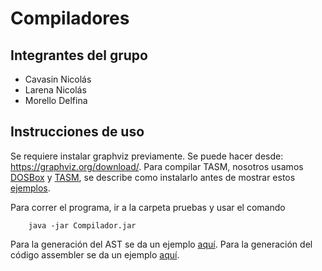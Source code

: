 # Compiladores

## Integrantes del grupo

- Cavasin Nicolás
- Larena Nicolás
- Morello Delfina


## Instrucciones de uso

Se requiere instalar graphviz previamente. Se puede hacer desde: https://graphviz.org/download/.
Para compilar TASM, nosotros usamos  [DOSBox](https://www.dosbox.com/) y [TASM](https://drive.google.com/file/d/0BxFfQqBvZCltMHdNbFFCZVJkUlE/view), se describe como instalarlo antes de mostrar estos [ejemplos](ASM.md).

Para correr el programa, ir a la carpeta pruebas y usar el comando

        java -jar Compilador.jar

Para la generación del AST se da un ejemplo [aquí](AST_demo.md).
Para la generación del código assembler se da un ejemplo [aquí](ASM.md).

